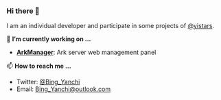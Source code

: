 ### Hi there 👋
I am an individual developer and participate in some projects of [@yistars](https://github.com/yistars).

🔭 **I’m currently working on ...**
* [**ArkManager**](https://github.com/yistars/ArkManager): Ark server web management panel

📫 **How to reach me ...**
* Twitter: [@Bing_Yanchi](https://twitter.com/Bing_Yanchi)
* Email: Bing_Yanchi@outlook.com

<!--
**BingYanchi/BingYanchi** is a ✨ _special_ ✨ repository because its `README.md` (this file) appears on your GitHub profile.

<!--
Here are some ideas to get you started:

- 🔭 I’m currently working on ...
- 🌱 I’m currently learning ...
- 👯 I’m looking to collaborate on ...
- 🤔 I’m looking for help with ...
- 💬 Ask me about ...
- 📫 How to reach me: ...
- 😄 Pronouns: ...
- ⚡ Fun fact: ...
-->
